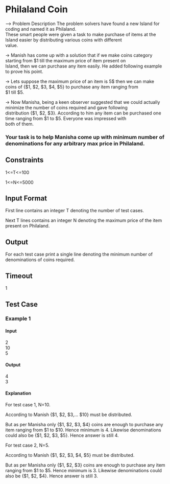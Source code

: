 # Philaland Coin

--> Problem Description
The problem solvers have found a new Island for coding and named it as Philaland.  
These smart people were given a task to make purchase of items at the Island easier by distributing various coins with different  
value.  

-> Manish has come up with a solution that if we make coins category starting from $1 till the maximum price of item present on  
Island, then we can purchase any item easily. He added following example to prove his point.  

-> Lets suppose the maximum price of an item is 5$ then we can make coins of {$1, $2, $3, $4, $5} to purchase any item ranging from  
$1 till $5.

-> Now Manisha, being a keen observer suggested that we could actually minimize the number of coins required and gave following  
distribution {$1, $2, $3}. According to him any item can be purchased one time ranging from $1 to $5. Everyone was impressed with   
both of them.  

### Your task is to help Manisha come up with minimum number of denominations for any arbitrary max price in Philaland.

## Constraints
1<=T<=100

1<=N<=5000

## Input Format
First line contains an integer T denoting the number of test cases.

Next T lines contains an integer N denoting the maximum price of the item present on Philaland.

## Output
For each test case print a single line denoting the minimum number of denominations of coins required.

## Timeout
1


## Test Case
### Example 1

#### Input
2  
10  
5  

#### Output
4  
3  

#### Explanation

For test case 1, N=10.

According to Manish {$1, $2, $3,... $10} must be distributed.

But as per Manisha only {$1, $2, $3, $4} coins are enough to purchase any item ranging from $1 to $10. Hence minimum is 4. Likewise denominations could also be {$1, $2, $3, $5}. Hence answer is still 4.

For test case 2, N=5.

According to Manish {$1, $2, $3, $4, $5} must be distributed.

But as per Manisha only {$1, $2, $3} coins are enough to purchase any item ranging from $1 to $5. Hence minimum is 3. Likewise denominations could also be {$1, $2, $4}. Hence answer is still 3.
